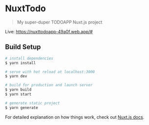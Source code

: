 # NuxtTodo

> My super-duper TODOAPP Nuxt.js project

Live: https://nuxttodoapp-49a0f.web.app/#

## Build Setup

```bash
# install dependencies
$ yarn install

# serve with hot reload at localhost:3000
$ yarn dev

# build for production and launch server
$ yarn build
$ yarn start

# generate static project
$ yarn generate
```

For detailed explanation on how things work, check out [Nuxt.js docs](https://nuxtjs.org).
